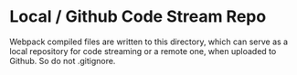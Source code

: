 # Local / Github Code Stream Repo

Webpack compiled files are written to this directory, which can serve as a local repository for code streaming or a remote one, when uploaded to Github. So do not .gitignore.
